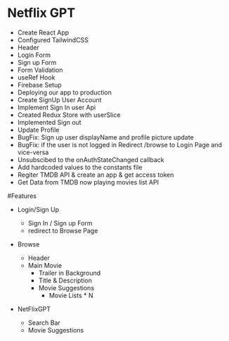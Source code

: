 # Netflix GPT

- Create React App
- Configured TailwindCSS
- Header
- Login Form
- Sign up Form
- Form Validation
- useRef Hook
- Firebase Setup
- Deploying our app to production
- Create SignUp User Account
- Implement Sign In user Api
- Created Redux Store with userSlice
- Implemented Sign out
- Update Profile
- BugFix: Sign up user displayName and profile picture update
- BugFix: if the user is not logged in Redirect /browse to Login Page and  
  vice-versa
- Unsubscibed to the onAuthStateChanged callback
- Add hardcoded values to the constants file
- Regiter TMDB API & create an app & get access token
- Get Data from TMDB now playing movies list API




#Features
- Login/Sign Up
  - Sign In / Sign up Form
  - redirect to Browse Page
- Browse
   - Header
   - Main Movie
       - Trailer in Background
       - Title & Description
       - Movie Suggestions
          - Movie Lists * N

- NetFlixGPT
  - Search Bar
  - Movie Suggestions
  